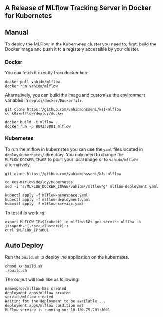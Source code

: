 ## A Release of MLflow Tracking Server in Docker for Kubernetes

## Manual
To deploy the MLFlow in the Kubernetes cluster you need to, first, build the Docker image and push it to a registery accessible by your cluster.

### Docker
You can fetch it directly from docker hub:
```shell
docker pull vahidm/mlflow
docker run vahidm/mlflow
```
Alternatively, you can build the image and customize the environment variables in `deploy/docker/Dockerfile`.

```shell
git clone https://github.com/vahidmohsseni/k8s-mlflow
cd k8s-mlflow/deploy/docker

docker build -t mlflow .
docker run -p 8001:8001 mlflow
```

### Kubernetes
To run the mlflow in kubernetes you can use the `yaml` files located in `deploy/kubernetes/` directory. 
You only need to change the `MLFLOW_DOCKER_IMAGE` to point your local image or to `vahidm/mlflow` alternatively.

```shell
git clone https://github.com/vahidmohsseni/k8s-mlflow

cd k8s-mlflow/deploy/kubernetes
sed -i 's/MLFLOW_DOCKER_IMAGE/vahidm\/mlflow/g' mlflow-deployment.yaml

kubectl apply -f mlflow-namespace.yaml
kubectl apply -f mlflow-deployment.yaml
kubectl apply -f mlflow-service.yaml
```

To test if is working:

```shell
export MLFLOW_IP=$(kubectl -n mlflow-k8s get service mlflow -o jsonpath='{.spec.clusterIP}')
curl $MLFLOW_IP:8001
```

## Auto Deploy
Run the `build.sh` to deploy the application on the kubernetes. 

```shell
chmod +x build.sh
./build.sh
```
The output will look like as following:
```shell
namespace/mlflow-k8s created
deployment.apps/mlflow created
service/mlflow created
Waiting fot the deployment to be available ...
deployment.apps/mlflow condition met
MLFlow service is running on: 10.100.79.201:8001
```
